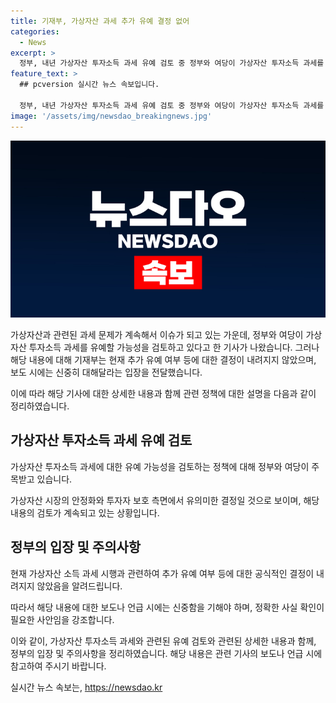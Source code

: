 ```yaml
---
title: 기재부, 가상자산 과세 추가 유예 결정 없어
categories:
  - News
excerpt: >
  정부, 내년 가상자산 투자소득 과세 유예 검토 중 정부와 여당이 가상자산 투자소득 과세를 유예할 가능성을 고려하고 있다는 소식이 전해졌다. 현재 결정된 사항은 아니지만, 관련 보도에 유의해야 한다. 기사 이용 시 출처를 정확히 표기해야 함에 주의해야 한다. (자료출처=정책브리핑 www.korea.kr)
feature_text: >
  ## pcversion 실시간 뉴스 속보입니다.

  정부, 내년 가상자산 투자소득 과세 유예 검토 중 정부와 여당이 가상자산 투자소득 과세를 유예할 가능성을 고려하고 있다는 소식이 전해졌다. 현재 결정된 사항은 아니지만, 관련 보도에 유의해야 한다. 기사 이용 시 출처를 정확히 표기해야 함에 주의해야 한다. (자료출처=정책브리핑 www.korea.kr)
image: '/assets/img/newsdao_breakingnews.jpg'
---
```


<p><img src="/assets/img/newsdao_breakingnews.jpg" alt="pcversion 속보" /></p>

<p>가상자산과 관련된 과세 문제가 계속해서 이슈가 되고 있는 가운데, 정부와 여당이 가상자산 투자소득 과세를 유예할 가능성을 검토하고 있다고 한 기사가 나왔습니다. 그러나 해당 내용에 대해 기재부는 현재 추가 유예 여부 등에 대한 결정이 내려지지 않았으며, 보도 시에는 신중히 대해달라는 입장을 전달했습니다.</p>

<p>이에 따라 해당 기사에 대한 상세한 내용과 함께 관련 정책에 대한 설명을 다음과 같이 정리하였습니다. </p>

<h2 data-ke-size="size26">가상자산 투자소득 과세 유예 검토</h2>

<p data-ke-size="size16">가상자산 투자소득 과세에 대한 유예 가능성을 검토하는 정책에 대해 정부와 여당이 주목받고 있습니다.</p>

<p data-ke-size="size16">가상자산 시장의 안정화와 투자자 보호 측면에서 유의미한 결정일 것으로 보이며, 해당 내용의 검토가 계속되고 있는 상황입니다.</p>

<h2 data-ke-size="size26">정부의 입장 및 주의사항</h2>

<p data-ke-size="size16">현재 가상자산 소득 과세 시행과 관련하여 추가 유예 여부 등에 대한 공식적인 결정이 내려지지 않았음을 알려드립니다.</p>

<p data-ke-size="size16">따라서 해당 내용에 대한 보도나 언급 시에는 신중함을 기해야 하며, 정확한 사실 확인이 필요한 사안임을 강조합니다.</p> 

<p>이와 같이, 가상자산 투자소득 과세와 관련된 유예 검토와 관련된 상세한 내용과 함께, 정부의 입장 및 주의사항을 정리하였습니다. 해당 내용은 관련 기사의 보도나 언급 시에 참고하여 주시기 바랍니다.</p>
실시간 뉴스 속보는, <a href="https://newsdao.kr" rel="dofollow">https://newsdao.kr</a>


